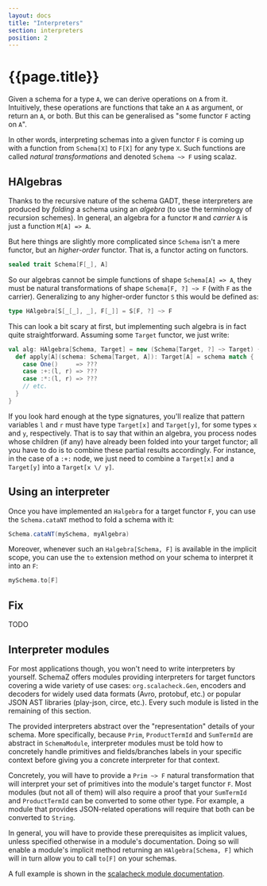 ```yaml
---
layout: docs
title: "Interpreters"
section: interpreters
position: 2
---
```


# {{page.title}}

Given a schema for a type `A`, we can derive operations on `A` from it. Intuitively, these operations are functions that take an `A` as argument, or return an `A`, or both. But this can be generalised as "some functor `F` acting on `A`". 

In other words, interpreting schemas into a given functor `F` is coming up with a function from `Schema[X]` to `F[X]` for any type `X`. Such functions are called *natural transformations* and denoted `Schema ~> F` using scalaz.

## HAlgebras

Thanks to the recursive nature of the schema GADT, these interpreters are produced by *folding* a schema using an *algebra* (to use the terminology of recursion schemes). In general, an algebra for a functor `M` and *carrier* `A` is just a function `M[A] => A`. 

But here things are slightly more complicated since `Schema` isn't a mere functor, but an *higher-order* functor. That is, a functor acting on functors.

```scala
sealed trait Schema[F[_], A]
```

So our algebras cannot be simple functions of shape `Schema[A] => A`, they must be natural transformations of shape `Schema[F, ?] ~> F` (with `F` as the carrier). Generalizing to any higher-order functor `S` this would be defined as: 

```scala
type HAlgebra[S[_[_], _], F[_]] = S[F, ?] ~> F
```

This can look a bit scary at first, but implementing such algebra is in fact quite straightforward. Assuming some `Target` functor, we just write:

```scala
val alg: HAlgebra[Schema, Target] = new (Schema[Target, ?] ~> Target) {
  def apply[A](schema: Schema[Target, A]): Target[A] = schema match {
    case One()     => ???
    case :+:(l, r) => ???
    case :*:(l, r) => ???
    // etc.
  }
}
```

If you look hard enough at the type signatures, you'll realize that pattern variables `l` and `r` must have type `Target[x]` and `Target[y]`, for some types `x` and `y`, respectively. That is to say that within an algebra, you process nodes whose children (if any) have already been folded into your target functor; all you have to do is to combine these partial results accordingly. For instance, in the case of a `:+:` node, we just need to combine a `Target[x]` and a `Target[y]` into a `Target[x \/ y]`.

## Using an interpreter

Once you have implemented an `Halgebra` for a target functor `F`, you can use the `Schema.cataNT` method to fold a schema with it:

```scala
Schema.cataNT(mySchema, myAlgebra)
```

Moreover, whenever such an `Halgebra[Schema, F]` is available in the implicit scope, you can use the `to` extension method on your schema to interpret it into an `F`:

```scala
mySchema.to[F]
```

## Fix

TODO

## Interpreter modules

For most applications though, you won't need to write interpreters by yourself. SchemaZ offers modules providing interpreters for target functors covering a wide variety of use cases: `org.scalacheck.Gen`, encoders and decoders for widely used data formats (Avro, protobuf, etc.) or popular JSON AST libraries (play-json, circe, etc.). Every such module is listed in the remaining of this section.

The provided interpreters abstract over the "representation" details of your schema. More specifically, because `Prim`, `ProductTermId` and `SumTermId` are abstract in `SchemaModule`, interpreter modules must be told how to concretely handle primitives and fields/branches labels in your specific context before giving you a concrete interpreter for that context. 

Concretely, you will have to provide a `Prim ~> F` natural transformation that will interpret your set of primitives into the module's target functor `F`. Most modules (but not all of them) will also require a proof that your `SumTermId` and `ProductTermId` can be converted to some other type. For example, a module that provides JSON-related operations will require that both can be converted to `String`.
 
In general, you will have to provide these prerequisites as implicit values, unless specified otherwise in a module's documentation. Doing so will enable a module's implicit method returning an `HAlgebra[Schema, F]` which will in turn allow you to call `to[F]` on your schemas.

A full example is shown in the [scalacheck module documentation](scalacheck.html).
